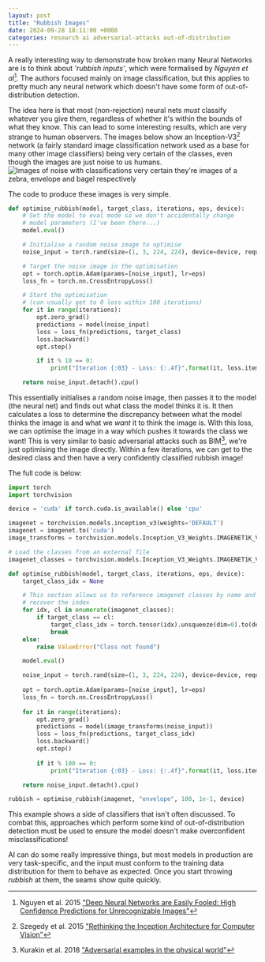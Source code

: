 ```yaml
---
layout: post
title: "Rubbish Images"
date: 2024-09-28 18:11:00 +0000
categories: research ai adversarial-attacks out-of-distribution
---
```


A really interesting way to demonstrate how broken many Neural Networks are is to think about *'rubbish inputs'*, which were formalised by *Nguyen et al*[^1]. The authors focused mainly on image classification, but this applies to pretty much any neural network which doesn't have some form of out-of-distribution detection.

The idea here is that most (non-rejection) neural nets *must* classify whatever you give them, regardless of whether it's within the bounds of what they know. This can lead to some interesting results, which are very strange to human observers. The images below show an Inception-V3[^2] network (a fairly standard image classification network used as a base for many other image classifiers) being very certain of the classes, even though the images are just noise to us humans.
![Images of noise with classifications very certain they're images of a zebra, envelope and bagel respectively](res/rubbish.png)

The code to produce these images is very simple.
```python
def optimise_rubbish(model, target_class, iterations, eps, device):
	# Set the model to eval mode so we don't accidentally change
	# model parameters (I've been there...)
	model.eval()

	# Initialise a random noise image to optimise
	noise_input = torch.rand(size=(1, 3, 224, 224), device=device, requires_grad=True)

	# Target the noise image in the optimisation
	opt = torch.optim.Adam(params=[noise_input], lr=eps)
	loss_fn = torch.nn.CrossEntropyLoss()

	# Start the optimisation 
	# (can usually get to 0 loss within 100 iterations)
	for it in range(iterations):
		opt.zero_grad()
		predictions = model(noise_input)
		loss = loss_fn(predictions, target_class)
		loss.backward()
		opt.step()

		if it % 10 == 0:
			print("Iteration {:03} - Loss: {:.4f}".format(it, loss.item()))

	return noise_input.detach().cpu()
```

This essentially initialises a random noise image, then passes it to the model (the neural net) and finds out what class the model thinks it is. It then calculates a loss to determine the discrepancy between what the model thinks the image is and what we *want* it to think the image is. With this loss, we can optimise the image in a way which pushes it towards the class we want! This is very similar to basic adversarial attacks such as BIM[^3], we're just optimising the image directly. Within a few iterations, we can get to the desired class and then have a very confidently classified rubbish image!

The full code is below:
```python
import torch
import torchvision

device = 'cuda' if torch.cuda.is_available() else 'cpu'

imagenet = torchvision.models.inception_v3(weights='DEFAULT')
imagenet = imagenet.to('cuda')
image_transforms = torchvision.models.Inception_V3_Weights.IMAGENET1K_V1.transforms()

# Load the classes from an external file
imagenet_classes = torchvision.models.Inception_V3_Weights.IMAGENET1K_V1.meta["categories"]

def optimise_rubbish(model, target_class, iterations, eps, device):
	target_class_idx = None

	# This section allows us to reference imagenet classes by name and
	# recover the index
	for idx, cl in enumerate(imagenet_classes):
		if target_class == cl:
			target_class_idx = torch.tensor(idx).unsqueeze(dim=0).to(device)
			break
	else:
		raise ValueError("Class not found")

	model.eval()

	noise_input = torch.rand(size=(1, 3, 224, 224), device=device, requires_grad=True)
	
	opt = torch.optim.Adam(params=[noise_input], lr=eps)
	loss_fn = torch.nn.CrossEntropyLoss()
	
	for it in range(iterations):
		opt.zero_grad()
		predictions = model(image_transforms(noise_input))
		loss = loss_fn(predictions, target_class_idx)
		loss.backward()
		opt.step()
		
		if it % 100 == 0:
			print("Iteration {:03} - Loss: {:.4f}".format(it, loss.item()))

	return noise_input.detach().cpu()

rubbish = optimise_rubbish(imagenet, "envelope", 100, 1e-1, device)
```

This example shows a side of classifiers that isn't often discussed. To combat this, approaches which perform some kind of out-of-distribution detection must be used to ensure the model doesn't make overconfident misclassifications!

AI can do some really impressive things, but most models in production are very task-specific, and the input must conform to the training data distribution for them to behave as expected. Once you start throwing *rubbish* at them, the seams show quite quickly.

[^1]: Nguyen et al. 2015 ["Deep Neural Networks are Easily Fooled: High Confidence Predictions for Unrecognizable Images"](https://www.cv-foundation.org/openaccess/content_cvpr_2015/papers/Nguyen_Deep_Neural_Networks_2015_CVPR_paper.pdf)
[^2]: Szegedy et al. 2015 ["Rethinking the Inception Architecture for Computer Vision"](https://arxiv.org/pdf/1512.00567)
[^3]: Kurakin et al. 2018 ["Adversarial examples in the physical world"](https://arxiv.org/pdf/1607.02533)